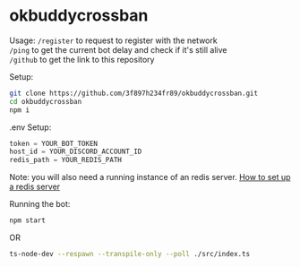 # okbuddycrossban

Usage: 
`/register` to request to register with the network  
`/ping` to get the current bot delay and check if it's still alive  
`/github` to get the link to this repository

Setup: 
```bash
git clone https://github.com/3f897h234fr89/okbuddycrossban.git
cd okbuddycrossban
npm i
```
.env Setup:
```py
token = YOUR_BOT_TOKEN
host_id = YOUR_DISCORD_ACCOUNT_ID
redis_path = YOUR_REDIS_PATH
```
Note: you will also need a running instance of an redis server. [How to set up a redis server](https://redis.io/topics/quickstart)  

Running the bot:
```bash
npm start
```
OR
```bash
ts-node-dev --respawn --transpile-only --poll ./src/index.ts
```
